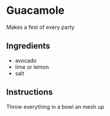# Guacamole
Makes a fest of every party
## Ingredients
* avocado
* lime or lemon
* salt
## Instructions
Throw everything in a bowl an mesh up
